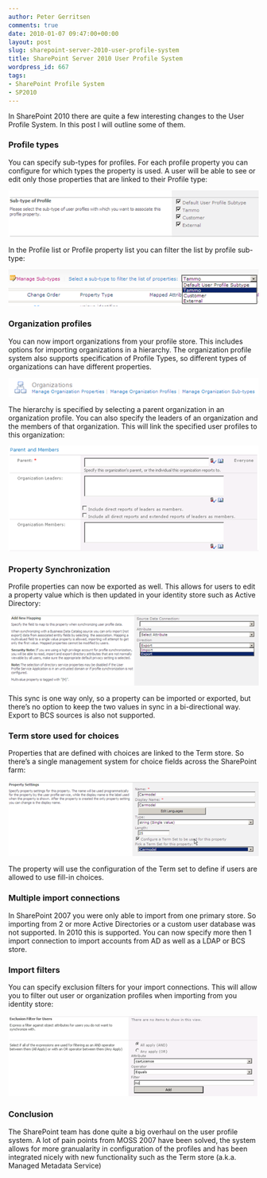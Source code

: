 ```yaml
---
author: Peter Gerritsen
comments: true
date: 2010-01-07 09:47:00+00:00
layout: post
slug: sharepoint-server-2010-user-profile-system
title: SharePoint Server 2010 User Profile System
wordpress_id: 667
tags:
- SharePoint Profile System
- SP2010
---
```


In SharePoint 2010 there are quite a few interesting changes to the User Profile System. In this post I will outline some of them. 

 

### Profile types

 

You can specify sub-types for profiles. For each profile property you can configure for which types the property is used. A user will be able to see or edit only those properties that are linked to their Profile type:

 

[![image](/images/old/image_thumb.png)](/images/old/image.png)

 

In the Profile list or Profile property list you can filter the list by profile sub-type:

 

[![image](/images/old/image_thumb1.png)](/images/old/image1.png)

 

### Organization profiles

 

You can now import organizations from your profile store. This includes options for importing organizations in a hierarchy. The organization profile system also supports specification of Profile Types, so different types of organizations can have different properties.

 

 

 

 

[![image](/images/old/image_thumb2.png)](/images/old/image2.png)

 

 

 

 

The hierarchy is specified by selecting a parent organization in an organization profile. You can also specify the leaders of an organization and the members of that organization. This will link the specified user profiles to this organization:

 

[![image](/images/old/image_thumb3.png)](/images/old/image3.png)

 

### Property Synchronization

 

Profile properties can now be exported as well. This allows for users to edit a property value which is then updated in your identity store such as Active Directory:

 

[![image](/images/old/image_thumb4.png)](/images/old/image4.png)

 

This sync is one way only, so a property can be imported or exported, but there’s no option to keep the two values in sync in a bi-directional way. Export to BCS sources is also not supported.

 

### Term store used for choices

 

Properties that are defined with choices are linked to the Term store. So there’s a single management system for choice fields across the SharePoint farm:

 

[![image](/images/old/image_thumb5.png)](/images/old/image5.png)

 

The property will use the configuration of the Term set to define if users are allowed to use fill-in choices.

 

### Multiple import connections

 

In SharePoint 2007 you were only able to import from one primary store. So importing from 2 or more Active Directories or a custom user database was not supported. In 2010 this is supported. You can now specify more then 1 import connection to import accounts from AD as well as a LDAP or BCS store.

 

### Import filters

 

You can specify exclusion filters for your import connections. This will allow you to filter out user or organization profiles when importing from you identity store:

 

[![image](/images/old/image_thumb6.png)](/images/old/image6.png)

 

### Conclusion

 

The SharePoint team has done quite a big overhaul on the user profile system. A lot of pain points from MOSS 2007 have been solved, the system allows for more granualarity in configuration of the profiles and has been integrated nicely with new functionality such as the Term store (a.k.a. Managed Metadata Service)

